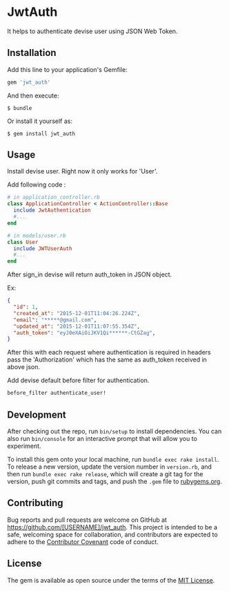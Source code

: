 # JwtAuth

It helps to authenticate devise user using JSON Web Token.

## Installation

Add this line to your application's Gemfile:

```ruby
gem 'jwt_auth'
```

And then execute:

    $ bundle

Or install it yourself as:

    $ gem install jwt_auth

## Usage

Install devise user. Right now it only works for 'User'.

Add following code :

```ruby
# in application_controller.rb
class ApplicationController < ActionController::Base
  include JwtAuthentication
  #...
end
```

```ruby
# in models/user.rb
class User
  include JWTUserAuth
  #...
end
```

After sign_in devise will return auth_token in JSON object.

Ex:

```json
{
  "id": 1,
  "created_at": "2015-12-01T11:04:26.224Z",
  "email": "*****@gmail.com",
  "updated_at": "2015-12-01T11:07:55.354Z",
  "auth_token": "eyJ0eXAiOiJKV1Qi******-CtGZag",
}
```
After this with each request where authentication is required in headers pass the 'Authorization' which has the same as auth_token received in above json.

Add devise default before filter for authentication.

```ruby
before_filter authenticate_user!
```

## Development

After checking out the repo, run `bin/setup` to install dependencies. You can also run `bin/console` for an interactive prompt that will allow you to experiment.

To install this gem onto your local machine, run `bundle exec rake install`. To release a new version, update the version number in `version.rb`, and then run `bundle exec rake release`, which will create a git tag for the version, push git commits and tags, and push the `.gem` file to [rubygems.org](https://rubygems.org).

## Contributing

Bug reports and pull requests are welcome on GitHub at https://github.com/[USERNAME]/jwt_auth. This project is intended to be a safe, welcoming space for collaboration, and contributors are expected to adhere to the [Contributor Covenant](contributor-covenant.org) code of conduct.


## License

The gem is available as open source under the terms of the [MIT License](http://opensource.org/licenses/MIT).

